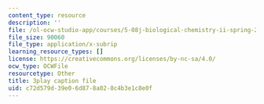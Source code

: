 ```yaml
---
content_type: resource
description: ''
file: /ol-ocw-studio-app/courses/5-08j-biological-chemistry-ii-spring-2016/c72d579d39e06d878a028c4b3e1c8e0f_itczDSdRY00.srt
file_size: 90060
file_type: application/x-subrip
learning_resource_types: []
license: https://creativecommons.org/licenses/by-nc-sa/4.0/
ocw_type: OCWFile
resourcetype: Other
title: 3play caption file
uid: c72d579d-39e0-6d87-8a02-8c4b3e1c8e0f
---
```

